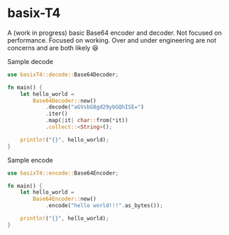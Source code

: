 # basix-T4

A (work in progress) basic Base64 encoder and decoder. Not focused on performance. Focused on working. Over and under engineering are not concerns and are both likely :laughing:

Sample decode
```rust
use basixT4::decode::Base64Decoder;

fn main() {
    let hello_world = 
        Base64Decoder::new()
            .decode("aGVsbG8gd29ybGQhISE=")
            .iter()
            .map(|it| char::from(*it))
            .collect::<String>();

    println!("{}", hello_world);
}
```


Sample encode
```rust
use basixT4::encode::Base64Encoder;

fn main() {
    let hello_world = 
        Base64Encoder::new()
            .encode("hello world!!!".as_bytes());

    println!("{}", hello_world);
}
```